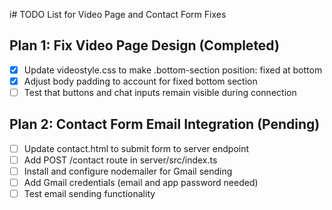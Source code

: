 i# TODO List for Video Page and Contact Form Fixes

## Plan 1: Fix Video Page Design (Completed)
- [x] Update videostyle.css to make .bottom-section position: fixed at bottom
- [x] Adjust body padding to account for fixed bottom section
- [ ] Test that buttons and chat inputs remain visible during connection

## Plan 2: Contact Form Email Integration (Pending)
- [ ] Update contact.html to submit form to server endpoint
- [ ] Add POST /contact route in server/src/index.ts
- [ ] Install and configure nodemailer for Gmail sending
- [ ] Add Gmail credentials (email and app password needed)
- [ ] Test email sending functionality
